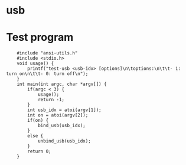 # usb
# Test program

        #include "ansi-utils.h"
        #include <stdio.h>
        void usage() {
            printf("test-usb <usb-idx> [options]\n\toptions:\n\t\t- 1: turn on\n\t\t- 0: turn off\n");
        }
        int main(int argc, char *argv[]) {
            if(argc < 3) {
                usage();
                return -1;
            }
            int usb_idx = atoi(argv[1]);
            int on = atoi(argv[2]);
            if(on) {
                bind_usb(usb_idx);
            }
            else {
                unbind_usb(usb_idx);
            }
            return 0;
        }
